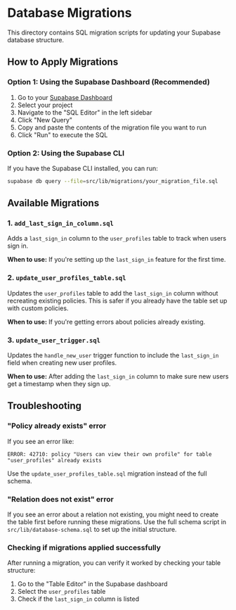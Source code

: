 # Database Migrations

This directory contains SQL migration scripts for updating your Supabase database structure.

## How to Apply Migrations

### Option 1: Using the Supabase Dashboard (Recommended)

1. Go to your [Supabase Dashboard](https://app.supabase.com)
2. Select your project
3. Navigate to the "SQL Editor" in the left sidebar
4. Click "New Query"
5. Copy and paste the contents of the migration file you want to run
6. Click "Run" to execute the SQL

### Option 2: Using the Supabase CLI

If you have the Supabase CLI installed, you can run:

```bash
supabase db query --file=src/lib/migrations/your_migration_file.sql
```

## Available Migrations

### 1. `add_last_sign_in_column.sql`

Adds a `last_sign_in` column to the `user_profiles` table to track when users sign in.

**When to use:** If you're setting up the `last_sign_in` feature for the first time.

### 2. `update_user_profiles_table.sql`

Updates the `user_profiles` table to add the `last_sign_in` column without recreating existing policies. This is safer if you already have the table set up with custom policies.

**When to use:** If you're getting errors about policies already existing.

### 3. `update_user_trigger.sql`

Updates the `handle_new_user` trigger function to include the `last_sign_in` field when creating new user profiles.

**When to use:** After adding the `last_sign_in` column to make sure new users get a timestamp when they sign up.

## Troubleshooting

### "Policy already exists" error

If you see an error like:
```
ERROR: 42710: policy "Users can view their own profile" for table "user_profiles" already exists
```

Use the `update_user_profiles_table.sql` migration instead of the full schema.

### "Relation does not exist" error

If you see an error about a relation not existing, you might need to create the table first before running these migrations. Use the full schema script in `src/lib/database-schema.sql` to set up the initial structure.

### Checking if migrations applied successfully

After running a migration, you can verify it worked by checking your table structure:

1. Go to the "Table Editor" in the Supabase dashboard
2. Select the `user_profiles` table
3. Check if the `last_sign_in` column is listed 